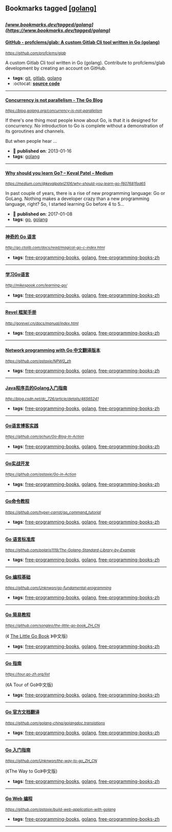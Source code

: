 ## Bookmarks tagged [[golang]](https://www.bookmarks.dev/search?q=[golang])

_<sup><sup>[www.bookmarks.dev/tagged/golang](https://www.bookmarks.dev/tagged/golang)</sup></sup>_
---
#### [GitHub - profclems/glab: A custom Gitlab Cli tool written in Go (golang)](https://github.com/profclems/glab)
_<sup>https://github.com/profclems/glab</sup>_

A custom Gitlab Cli tool written in Go (golang). Contribute to profclems/glab development by creating an account on GitHub.
* **tags**: [git](../tagged/git.md), [gitlab](../tagged/gitlab.md), [golang](../tagged/golang.md)
* :octocat: **[source code](https://github.com/profclems/glab)**
---
#### [Concurrency is not parallelism - The Go Blog](https://blog.golang.org/concurrency-is-not-parallelism)
_<sup>https://blog.golang.org/concurrency-is-not-parallelism</sup>_

If there's one thing most people know about Go, is that it is designed for concurrency. No introduction to Go is complete without a demonstration of its goroutines and channels.

But when people hear ...
* :calendar: **published on**: 2013-01-16
* **tags**: [golang](../tagged/golang.md)
---
#### [Why should you learn Go? – Keval Patel – Medium](https://medium.com/@kevalpatel2106/why-should-you-learn-go-f607681fad65)
_<sup>https://medium.com/@kevalpatel2106/why-should-you-learn-go-f607681fad65</sup>_

In past couple of years, there is a rise of new programming language: Go or GoLang. Nothing makes a developer crazy than a new programming language, right? So, I started learning Go before 4 to 5…
* :calendar: **published on**: 2017-01-08
* **tags**: [go](../tagged/go.md), [golang](../tagged/golang.md)
---
#### [神奇的 Go 语言](http://go.ctolib.com/docs/read/magical-go-c-index.html)
_<sup>http://go.ctolib.com/docs/read/magical-go-c-index.html</sup>_

* **tags**: [free-programming-books](../tagged/free-programming-books.md), [golang](../tagged/golang.md), [free-programming-books-zh](../tagged/free-programming-books-zh.md)
---
#### [学习Go语言](http://mikespook.com/learning-go/)
_<sup>http://mikespook.com/learning-go/</sup>_

* **tags**: [free-programming-books](../tagged/free-programming-books.md), [golang](../tagged/golang.md), [free-programming-books-zh](../tagged/free-programming-books-zh.md)
---
#### [Revel 框架手册](http://gorevel.cn/docs/manual/index.html)
_<sup>http://gorevel.cn/docs/manual/index.html</sup>_

* **tags**: [free-programming-books](../tagged/free-programming-books.md), [golang](../tagged/golang.md), [free-programming-books-zh](../tagged/free-programming-books-zh.md)
---
#### [Network programming with Go 中文翻译版本](https://github.com/astaxie/NPWG_zh)
_<sup>https://github.com/astaxie/NPWG_zh</sup>_

* **tags**: [free-programming-books](../tagged/free-programming-books.md), [golang](../tagged/golang.md), [free-programming-books-zh](../tagged/free-programming-books-zh.md)
---
#### [Java程序员的Golang入门指南](http://blog.csdn.net/dc_726/article/details/46565241)
_<sup>http://blog.csdn.net/dc_726/article/details/46565241</sup>_

* **tags**: [free-programming-books](../tagged/free-programming-books.md), [golang](../tagged/golang.md), [free-programming-books-zh](../tagged/free-programming-books-zh.md)
---
#### [Go语言博客实践](https://github.com/achun/Go-Blog-In-Action)
_<sup>https://github.com/achun/Go-Blog-In-Action</sup>_

* **tags**: [free-programming-books](../tagged/free-programming-books.md), [golang](../tagged/golang.md), [free-programming-books-zh](../tagged/free-programming-books-zh.md)
---
#### [Go实战开发](https://github.com/astaxie/Go-in-Action)
_<sup>https://github.com/astaxie/Go-in-Action</sup>_

* **tags**: [free-programming-books](../tagged/free-programming-books.md), [golang](../tagged/golang.md), [free-programming-books-zh](../tagged/free-programming-books-zh.md)
---
#### [Go命令教程](https://github.com/hyper-carrot/go_command_tutorial)
_<sup>https://github.com/hyper-carrot/go_command_tutorial</sup>_

* **tags**: [free-programming-books](../tagged/free-programming-books.md), [golang](../tagged/golang.md), [free-programming-books-zh](../tagged/free-programming-books-zh.md)
---
#### [Go 语言标准库](https://github.com/polaris1119/The-Golang-Standard-Library-by-Example)
_<sup>https://github.com/polaris1119/The-Golang-Standard-Library-by-Example</sup>_

* **tags**: [free-programming-books](../tagged/free-programming-books.md), [golang](../tagged/golang.md), [free-programming-books-zh](../tagged/free-programming-books-zh.md)
---
#### [Go 编程基础](https://github.com/Unknwon/go-fundamental-programming)
_<sup>https://github.com/Unknwon/go-fundamental-programming</sup>_

* **tags**: [free-programming-books](../tagged/free-programming-books.md), [golang](../tagged/golang.md), [free-programming-books-zh](../tagged/free-programming-books-zh.md)
---
#### [Go 简易教程](https://github.com/songleo/the-little-go-book_ZH_CN)
_<sup>https://github.com/songleo/the-little-go-book_ZH_CN</sup>_

(《 [The Little Go Book](https://github.com/karlseguin/the-little-go-book) 》中文版)
* **tags**: [free-programming-books](../tagged/free-programming-books.md), [golang](../tagged/golang.md), [free-programming-books-zh](../tagged/free-programming-books-zh.md)
---
#### [Go 指南](https://tour.go-zh.org/list)
_<sup>https://tour.go-zh.org/list</sup>_

(《A Tour of Go》中文版)
* **tags**: [free-programming-books](../tagged/free-programming-books.md), [golang](../tagged/golang.md), [free-programming-books-zh](../tagged/free-programming-books-zh.md)
---
#### [Go 官方文档翻译](https://github.com/golang-china/golangdoc.translations)
_<sup>https://github.com/golang-china/golangdoc.translations</sup>_

* **tags**: [free-programming-books](../tagged/free-programming-books.md), [golang](../tagged/golang.md), [free-programming-books-zh](../tagged/free-programming-books-zh.md)
---
#### [Go 入门指南](https://github.com/Unknwon/the-way-to-go_ZH_CN)
_<sup>https://github.com/Unknwon/the-way-to-go_ZH_CN</sup>_

(《The Way to Go》中文版)
* **tags**: [free-programming-books](../tagged/free-programming-books.md), [golang](../tagged/golang.md), [free-programming-books-zh](../tagged/free-programming-books-zh.md)
---
#### [Go Web 编程](https://github.com/astaxie/build-web-application-with-golang)
_<sup>https://github.com/astaxie/build-web-application-with-golang</sup>_

* **tags**: [free-programming-books](../tagged/free-programming-books.md), [golang](../tagged/golang.md), [free-programming-books-zh](../tagged/free-programming-books-zh.md)
---
